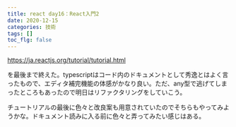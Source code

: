```yaml
---
title: react day16：React入門2
date: 2020-12-15
categories: 技術
tags: []
toc_flg: false
---
```


https://ja.reactjs.org/tutorial/tutorial.html

を最後まで終えた。typescriptはコード内のドキュメントとして秀逸とはよく言ったもので、エディタ補完機能の体感がかなり良い。ただ、any型で逃げてしまったところもあったので明日はリファクタリングをしていこう。

チュートリアルの最後に色々と改良案も用意されていたのでそちらもやってみようかな。ドキュメント読みに入る前に色々と弄ってみたい感じはある。